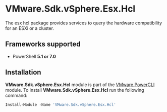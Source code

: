 # VMware.Sdk.vSphere.Esx.Hcl

The esx hcl package provides services to query the hardware compatibility for an ESXi or a cluster.

<a name="frameworks-supported"></a>
## Frameworks supported
- PowerShell **5.1 or 7.0**

<a name="installation"></a>
## Installation

**VMware.Sdk.vSphere.Esx.Hcl** module is part of the [VMware.PowerCLI](https://www.powershellgallery.com/packages/VMware.PowerCLI) module. To install **VMware.Sdk.vSphere.Esx.Hcl** run the following command:

```powershell
Install-Module -Name 'VMware.Sdk.vSphere.Esx.Hcl'
```
